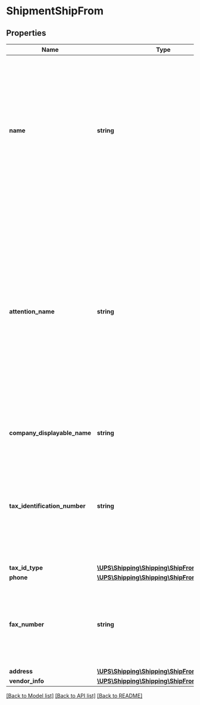 # ShipmentShipFrom

## Properties
Name | Type | Description | Notes
------------ | ------------- | ------------- | -------------
**name** | **string** | The ship from location&#x27;s name or company name.  35 characters are accepted, but for return Shipment only 30 characters will be printed on the label.  Required if ShipFrom tag is in the XML. | 
**attention_name** | **string** | The ship from Attention name.  35 characters are accepted, but for return Shipment only 30 characters will be printed on the label.  Required if ShipFrom tag is in the XML and Invoice or CO International forms is requested. If not present, will default to the Shipper Attention Name. | [optional] 
**company_displayable_name** | **string** | Not applicable for ShipFrom. | [optional] 
**tax_identification_number** | **string** | Company&#x27;s Tax Identification Number at the pick up location.  Conditionally required if EEI form (International forms) is requested.  Applies to EEI Form only. | [optional] 
**tax_id_type** | [**\UPS\Shipping\Shipping\ShipFromTaxIDType**](ShipFromTaxIDType.md) |  | [optional] 
**phone** | [**\UPS\Shipping\Shipping\ShipFromPhone**](ShipFromPhone.md) |  | [optional] 
**fax_number** | **string** | The Ship from fax number.  If Ship from country or territory is US 10 digits allowed, otherwise 1-15 digits allowed. | [optional] 
**address** | [**\UPS\Shipping\Shipping\ShipFromAddress**](ShipFromAddress.md) |  | 
**vendor_info** | [**\UPS\Shipping\Shipping\ShipFromVendorInfo**](ShipFromVendorInfo.md) |  | [optional] 

[[Back to Model list]](../../README.md#documentation-for-models) [[Back to API list]](../../README.md#documentation-for-api-endpoints) [[Back to README]](../../README.md)

